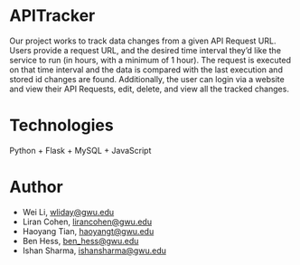 # APITracker
Our project works to track data changes from a given API Request URL. Users provide a request URL, and the desired time interval they’d like the service to run (in hours, with a minimum of 1 hour). The request is executed on that time interval and the data is compared with the last execution and stored id changes are found. Additionally, the user can login via a website and view their API Requests, edit, delete, and view all the tracked changes.

# Technologies
Python + Flask + MySQL + JavaScript

# Author
- Wei Li, wliday@gwu.edu
- Liran Cohen, lirancohen@gwu.edu
- Haoyang Tian, haoyangt@gwu.edu
- Ben Hess, ben_hess@gwu.edu
- Ishan Sharma, ishansharma@gwu.edu
